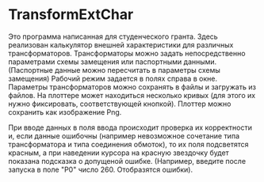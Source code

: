 # TransformExtChar

Это программа написанная для студенческого гранта.
Здесь реализован калькулятор внешней характеристики для различных трансформаторов. 
Трансформаторы можно задать непосредственно параметрами схемы замещения или паспортными данными. (Паспортные данные можно пересчитать в параметры схемы замещения)
Рабочий режим задается в полях справа в окне.
Параметры трансформаторов можно сохранять в файлы и загружать из файлов.
На плоттере может находиться несколько кривых (для этого их нужно фиксировать, соответствующей кнопкой).
Плоттер можно сохранить как изображение Png.

При вводе данных в поля ввода происходит проверка их корректности и, если данные ошибочны (например невозможное сочетание типа трансформатора и типа соединения обмоток),
то их поля подсветятся красным, а при наведении курсора на красную звездочку будет показана подсказка о допущеной ошибке.
(Например, введите после запуска в поле "P0" число 260. Отобразятся ошибки).
